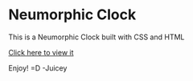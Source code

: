 # Neumorphic Clock
This is a Neumorphic Clock built with CSS and HTML

[Click here to view it](https://liljuicebox491.github.io/Neumorphic-Clock/)


Enjoy! =D 
-Juicey
